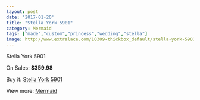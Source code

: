 ```yaml
---
layout: post
date: '2017-01-20'
title: "Stella York 5901"
category: Mermaid
tags: ["made","custom","princess","wedding","stella"]
image: http://www.extralace.com/10309-thickbox_default/stella-york-5901.jpg
---
```

Stella York 5901

On Sales: **$359.98**
<a href="https://www.extralace.com/mermaid/4864-stella-york-5901.html"><amp-img layout="responsive" width="600" height="600" src="//www.extralace.com/10309-thickbox_default/stella-york-5901.jpg" alt="Stella York 5901 0" /></a>
<a href="https://www.extralace.com/mermaid/4864-stella-york-5901.html"><amp-img layout="responsive" width="600" height="600" src="//www.extralace.com/10311-thickbox_default/stella-york-5901.jpg" alt="Stella York 5901 1" /></a>
<a href="https://www.extralace.com/mermaid/4864-stella-york-5901.html"><amp-img layout="responsive" width="600" height="600" src="//www.extralace.com/10310-thickbox_default/stella-york-5901.jpg" alt="Stella York 5901 2" /></a>

Buy it: [Stella York 5901](https://www.extralace.com/mermaid/4864-stella-york-5901.html "Stella York 5901")

View more: [Mermaid](https://www.extralace.com/5-mermaid "Mermaid")